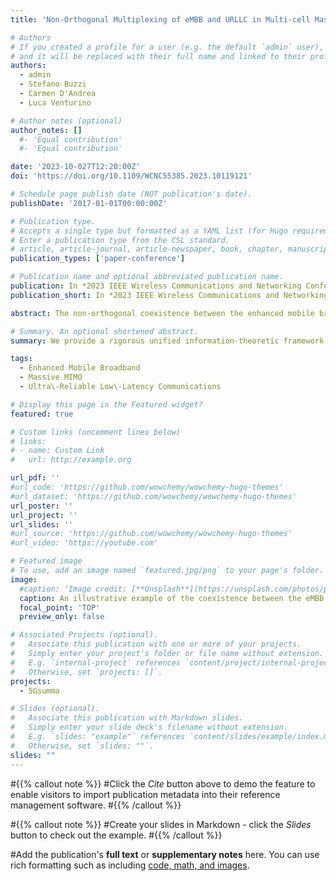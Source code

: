 ```yaml
---
title: 'Non-Orthogonal Multiplexing of eMBB and URLLC in Multi-cell Massive MIMO'

# Authors
# If you created a profile for a user (e.g. the default `admin` user), write the username (folder name) here
# and it will be replaced with their full name and linked to their profile.
authors:
  - admin
  - Stefano Buzzi
  - Carmen D'Andrea
  - Luca Venturino

# Author notes (optional)
author_notes: []
  #- 'Equal contribution'
  #- 'Equal contribution'

date: '2023-10-027T12:20:00Z'
doi: 'https://doi.org/10.1109/WCNC55385.2023.10119121'

# Schedule page publish date (NOT publication's date).
publishDate: '2017-01-01T00:00:00Z'

# Publication type.
# Accepts a single type but formatted as a YAML list (for Hugo requirements).
# Enter a publication type from the CSL standard.
# article, article-journal, article-newspaper, book, chapter, manuscript, paper-conference, patent, report, standard, thesis 
publication_types: ['paper-conference']

# Publication name and optional abbreviated publication name.
publication: In *2023 IEEE Wireless Communications and Networking Conference (WCNC)*
publication_short: In *2023 IEEE Wireless Communications and Networking Conference (WCNC)*

abstract: The non-orthogonal coexistence between the enhanced mobile broadband (eMBB) and the ultra-reliable low-latency communication (URLLC) in the downlink of a multi-cell massive MIMO system is investigated in this work. We provide a unified information-theoretic framework blending an infinite-blocklength analysis of the eMBB spectral efficiency (SE) in the ergodic regime with a finite-blocklength analysis of the URLLC error probability. Puncturing (PUNC) and superposition coding (SPC) are considered as alternative coexistence strategies to deal with the inter-service interference. eMBB and URLLC performances are then evaluated over different precoding techniques and power control schemes, by accounting for imperfect channel state information knowledge at the base stations, pilot-based estimation overhead, spatially correlated channels, and the structure of the radio frame. Simulation results reveal that SPC is, in many operating regimes, superior to PUNC in providing higher SE for the eMBB yet achieving the target reliability for the URLLC with high probability. However, PUNC turns to be necessary to preserve the URLLC performance in scenarios where the multi-user interference cannot be satisfactorily alleviated.

# Summary. An optional shortened abstract.
summary: We provide a rigorous unified information-theoretic framework blending an in finite-blocklength analysis of the eMBB spectral efficiency with a finite-blocklength analysis of the URLLC error probability to study the non-orthogonal coexistence between the eMBB and the URLLC in the downlink of a multi-cell massive MIMO system.

tags:
  - Enhanced Mobile Broadband
  - Massive MIMO
  - Ultra\-Reliable Low\-Latency Communications

# Display this page in the Featured widget?
featured: true

# Custom links (uncomment lines below)
# links:
# - name: Custom Link
#   url: http://example.org

url_pdf: ''
#url_code: 'https://github.com/wowchemy/wowchemy-hugo-themes'
#url_dataset: 'https://github.com/wowchemy/wowchemy-hugo-themes'
url_poster: ''
url_project: ''
url_slides: ''
#url_source: 'https://github.com/wowchemy/wowchemy-hugo-themes'
#url_video: 'https://youtube.com'

# Featured image
# To use, add an image named `featured.jpg/png` to your page's folder.
image:
  #caption: 'Image credit: [**Unsplash**](https://unsplash.com/photos/pLCdAaMFLTE)'
  caption: An illustrative example of the coexistence between the eMBB and the URLLC in the downlink of a multi-cell massive MIMO system.
  focal_point: 'TOP'
  preview_only: false

# Associated Projects (optional).
#   Associate this publication with one or more of your projects.
#   Simply enter your project's folder or file name without extension.
#   E.g. `internal-project` references `content/project/internal-project/index.md`.
#   Otherwise, set `projects: []`.
projects:
  - 5Gsumma

# Slides (optional).
#   Associate this publication with Markdown slides.
#   Simply enter your slide deck's filename without extension.
#   E.g. `slides: "example"` references `content/slides/example/index.md`.
#   Otherwise, set `slides: ""`.
slides: ""
---
```


#{{% callout note %}}
#Click the _Cite_ button above to demo the feature to enable visitors to import publication metadata into their reference management software.
#{{% /callout %}}

#{{% callout note %}}
#Create your slides in Markdown - click the _Slides_ button to check out the example.
#{{% /callout %}}

#Add the publication's **full text** or **supplementary notes** here. You can use rich formatting such as including [code, math, and images](https://wowchemy.com/docs/content/writing-markdown-latex/).